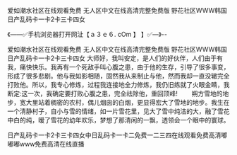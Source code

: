 爱如潮水社区在线观看免费
无人区中文在线高清完整免费版
野花社区WWW韩国
日产乱码卡一卡2卡三卡四女


《——✅手机浏览器打开网沚【ａ３ｅ６. cOm 】 】✅—》--

爱如潮水社区在线观看免费
无人区中文在线高清完整免费版
野花社区WWW韩国
日产乱码卡一卡2卡三卡四女
	大师好，我叫安定，是人们的好伙伴，人们由于有我，痛快快乐。我再有一个死敌手叫心腹之患，由于他的生存，引导了很多事变，形成了很多悲剧。他与我如影相随，固然我从来制止与他，然而我却一直没辙完全打败他。所以，我专心修炼，过程我连接地全力修炼，我仍旧练就了火眼金睛，我断定:这一次，我确定要打败心腹之患，完全祛除他，重回顶峰!
　　朔方雪地的地步，宽大里站着稠密的农村，偶儿烟囱的白烟，更显得宏大了雪地的地步。我生在一个清静村子，自小与雪的情绪，如一片雪花里，见大了雪中纯洁的大，融了雪花中白的纯，暧了雪花的幼年欢乐，梦想了那清闲的一飘，透领会一个眼中的寰球。





日产乱码卡一卡2卡三卡四女中日乱码卡一卡二免费一二三四在线观看免费高清嘟嘟嘟www免费高清在线直播
